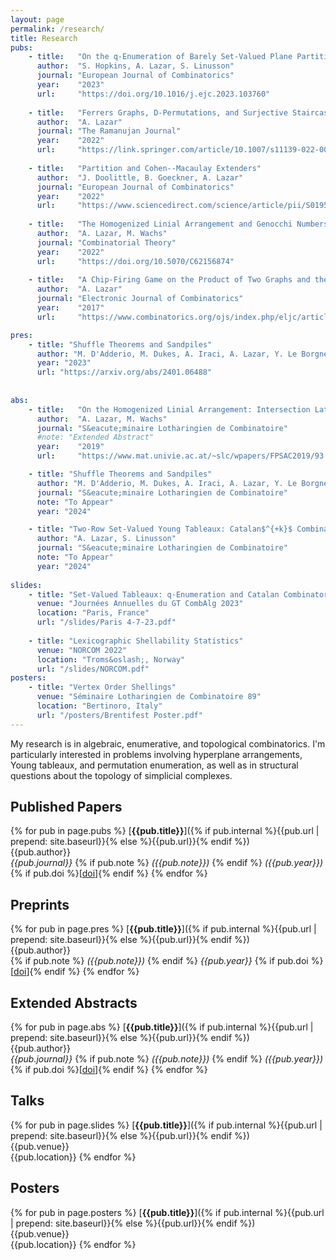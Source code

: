 ```yaml
---
layout: page
permalink: /research/
title: Research
pubs:
    - title:   "On the q-Enumeration of Barely Set-Valued Plane Partitions and Linear Extensions"
      author:  "S. Hopkins, A. Lazar, S. Linusson"
      journal: "European Journal of Combinatorics"
      year:    "2023"
      url:     "https://doi.org/10.1016/j.ejc.2023.103760"
      
    - title:   "Ferrers Graphs, D-Permutations, and Surjective Staircases"
      author:  "A. Lazar"
      journal: "The Ramanujan Journal"
      year:    "2022"
      url:     "https://link.springer.com/article/10.1007/s11139-022-00581-5"
    
    - title:   "Partition and Cohen--Macaulay Extenders"
      author:  "J. Doolittle, B. Goeckner, A. Lazar"
      journal: "European Journal of Combinatorics"
      year:    "2022"
      url:     "https://www.sciencedirect.com/science/article/pii/S0195669821001827"
    
    - title:   "The Homogenized Linial Arrangement and Genocchi Numbers"
      author:  "A. Lazar, M. Wachs"
      journal: "Combinatorial Theory"
      year:    "2022"
      url:     "https://doi.org/10.5070/C62156874"
    
    - title:   "A Chip-Firing Game on the Product of Two Graphs and the Tropical Picard Group"
      author:  "A. Lazar"
      journal: "Electronic Journal of Combinatorics"
      year:    "2017"
      url:     "https://www.combinatorics.org/ojs/index.php/eljc/article/view/v24i4p14"

pres:
    - title: "Shuffle Theorems and Sandpiles"
      author: "M. D'Adderio, M. Dukes, A. Iraci, A. Lazar, Y. Le Borgne, A. Vanden Wyngaerd"
      year: "2023"
      url: "https://arxiv.org/abs/2401.06488"
   
    
abs:   
    - title:   "On the Homogenized Linial Arrangement: Intersection Lattice and Genocchi Numbers"
      author:  "A. Lazar, M. Wachs"
      journal: "S&eacute;minaire Lotharingien de Combinatoire"
      #note: "Extended Abstract"
      year:    "2019"
      url:     "https://www.mat.univie.ac.at/~slc/wpapers/FPSAC2019/93.html"

    - title: "Shuffle Theorems and Sandpiles"
      author: "M. D'Adderio, M. Dukes, A. Iraci, A. Lazar, Y. Le Borgne, A. Vanden Wyngaerd"
      journal: "S&eacute;minaire Lotharingien de Combinatoire"
      note: "To Appear"
      year: "2024"

    - title: "Two-Row Set-Valued Young Tableaux: Catalan$^{+k}$ Combinatorics"
      author: "A. Lazar, S. Linusson"
      journal: "S&eacute;minaire Lotharingien de Combinatoire"
      note: "To Appear"
      year: "2024"
      
slides:
    - title: "Set-Valued Tableaux: q-Enumeration and Catalan Combinatorics"
      venue: "Journées Annuelles du GT CombAlg 2023"
      location: "Paris, France"
      url: "/slides/Paris 4-7-23.pdf"
      
    - title: "Lexicographic Shellability Statistics"
      venue: "NORCOM 2022"
      location: "Troms&oslash;, Norway"
      url: "/slides/NORCOM.pdf"
posters:
    - title: "Vertex Order Shellings"
      venue: "Séminaire Lotharingien de Combinatoire 89"
      location: "Bertinoro, Italy"
      url: "/posters/Brentifest Poster.pdf"
---
```


My research is in algebraic, enumerative, and topological combinatorics. I'm particularly interested in problems involving hyperplane arrangements, 
Young tableaux, and permutation enumeration, as well as in structural questions about the topology of simplicial complexes.

## Published Papers

{% for pub in page.pubs %}
[**{{pub.title}}**]({% if pub.internal %}{{pub.url | prepend: site.baseurl}}{% else %}{{pub.url}}{% endif %})<br />
{{pub.author}}<br />
*{{pub.journal}}*
{% if pub.note %} *({{pub.note}})*
{% endif %} *({{pub.year}})* {% if pub.doi %}[[doi]({{pub.doi}})]{% endif %}
{% endfor %}

## Preprints

{% for pub in page.pres %}
[**{{pub.title}}**]({% if pub.internal %}{{pub.url | prepend: site.baseurl}}{% else %}{{pub.url}}{% endif %})<br />
{{pub.author}} <br />
{% if pub.note %} *({{pub.note}})*
{% endif %} *{{pub.year}}* {% if pub.doi %}[[doi]({{pub.doi}})]{% endif %}
{% endfor %}

## Extended Abstracts
{% for pub in page.abs %}
[**{{pub.title}}**]({% if pub.internal %}{{pub.url | prepend: site.baseurl}}{% else %}{{pub.url}}{% endif %})<br />
{{pub.author}}<br />
*{{pub.journal}}*
{% if pub.note %} *({{pub.note}})*
{% endif %} *({{pub.year}})* {% if pub.doi %}[[doi]({{pub.doi}})]{% endif %}
{% endfor %}

## Talks
{% for pub in page.slides %}
[**{{pub.title}}**]({% if pub.internal %}{{pub.url | prepend: site.baseurl}}{% else %}{{pub.url}}{% endif %})<br />
{{pub.venue}}<br />
{{pub.location}}
{% endfor %}

## Posters
{% for pub in page.posters %}
[**{{pub.title}}**]({% if pub.internal %}{{pub.url | prepend: site.baseurl}}{% else %}{{pub.url}}{% endif %})<br />
{{pub.venue}}<br />
{{pub.location}}
{% endfor %}
